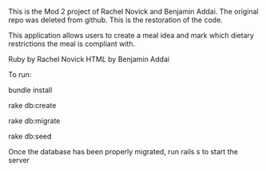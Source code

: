 This is the Mod 2 project of Rachel Novick and Benjamin Addai. The original repo was deleted from github. This is the restoration of the code.

This application allows users to create a meal idea and mark which dietary restrictions the meal is compliant with.

Ruby by Rachel Novick
HTML by Benjamin Addai


To run:

bundle install

rake db:create

rake db:migrate

rake db:seed

Once the database has been properly migrated, run rails s to start the server
